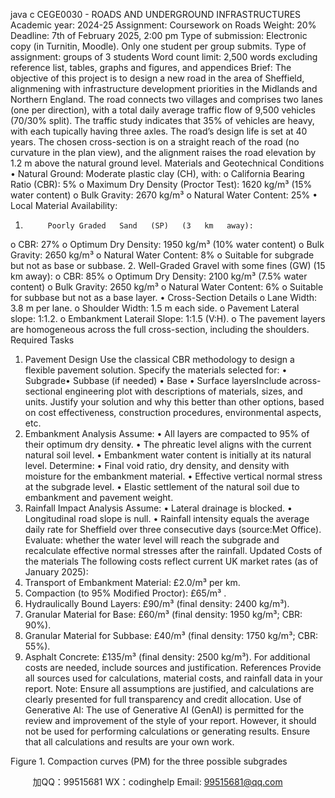 java c
CEGE0030 - ROADS AND UNDERGROUND INFRASTRUCTURES 
Academic year: 2024-25 Assignment: Coursework on   Roads Weight: 20%
Deadline: 7th    of   February 2025,   2:00   pm
Type of submission: Electronic copy   (in Turnitin,   Moodle). Only one   student   per   group   submits.
Type of assignment: groups   of 3   students
Word count limit: 2,500 words excluding   reference   list, tables, graphs and   figures,   and   appendices
Brief: The    objective    of   this    project    is    to    design    a    new    road      in    the    area      of    Sheffield,      alignmening    with   infrastructure   development   priorities   in the   Midlands   and   Northern   England. The   road   connects two   villages   and   comprises   two   lanes   (one   per   direction),   with   a   total   daily   average   traffic   flow   of   9,500   vehicles   (70/30%   split). The traffic   study   indicates that   35% of vehicles   are   heavy,   with   each   tupically   having three axles. The   road’s design   life   is set at   40   years.
The   chosen   cross-section   is   on   a   straight   reach   of   the   road   (no   curvature   in   the   plan   view),   and   the   alignment   raises the   road elevation   by   1.2   m above the   natural ground   level.
Materials and Geotechnical Conditions 
•          Natural   Ground:   Moderate   plastic   clay   (CH),   with:
o   California   Bearing   Ratio   (CBR): 5%
o   Maximum   Dry   Density   (Proctor Test):   1620   kg/m³   (15%   water content)
o   Bulk Gravity:   2670   kg/m³
o   Natural Water   Content: 25%
•            Local   Material Availability:
1.          Poorly Graded   Sand   (SP)   (3   km   away):
o   CBR:   27%
o   Optimum   Dry   Density:   1950   kg/m³   (10% water content)
o   Bulk Gravity:   2650   kg/m³
o   Natural Water Content:   8%
o   Suitable for subgrade   but   not as   base or   subbase.
2.          Well-Graded Gravel with some fines   (GW)   (15   km   away):
o   CBR:   85%
o   Optimum   Dry   Density:   2100   kg/m³   (7.5% water content)
o   Bulk Gravity:   2650   kg/m³
o   Natural Water Content:   6%
o   Suitable for subbase   but   not as   a   base   layer.
•            Cross-Section   Details
o   Lane Width: 3.8   m   per   lane.
o   Shoulder Width:   1.5   m each   side.
o   Pavement   Lateral slope:   1:1.2.
o   Embankment   Laterail Slope:   1:1.5   (V:H).
o   The      pavement      layers    are       homogeneous    across    the      full      cross-section,       including    the   shoulders.
Required Tasks 
1. Pavement Design 
Use   the    classical    CBR    methodology   to    design    a    flexible    pavement    solution.    Specify    the    materials   selected for:
•             Subgrade•             Subbase   (if   needed)
•               Base
•             Surface   layersInclude   across-sectional   engineering   plot with   descriptions   of   materials, sizes,   and   units. Justify your   solution and why this better than other options, based on cost effectiveness, construction procedures,   environmental aspects, etc.
2. Embankment Analysis 
Assume:
•             All   layers are compacted to 95%   of their   optimum   dry   density.
•             The   phreatic   level aligns with the current   natural   soil   level.
•             Embankment water content   is   initially   at   its   natural   level.   Determine:
•             Final void   ratio, dry   density,   and   density with   moisture   for the   embankment   material.
•             Effective vertical   normal stress   at the   subgrade   level.
•             Elastic settlement of the   natural   soil   due   to   embankment   and   pavement   weight.
3. Rainfall Impact Analysis 
Assume:
•               Lateral drainage   is   blocked.
•               Longitudinal   road slope   is   null.
•             Rainfall    intensity    equals    the    average    daily    rate    for    Sheffield    over    three    consecutive    days   (source:Met Office).
Evaluate:   whether   the   water   level   will   reach   the   subgrade   and   recalculate   effective   normal   stresses   after the   rainfall.
Updated Costs of the materials 
The following costs   reflect current   UK   market   rates   (as of January   2025):
1. Transport of Embankment Material: £2.0/m³   per   km.
2. Compaction (to 95% Modified Proctor): £65/m³   .
3. Hydraulically Bound Layers: £90/m³   (final density: 2400   kg/m³).
4. Granular Material for Base: £60/m³   (final density:   1950   kg/m³; CBR:   90%).
5. Granular Material for Subbase: £40/m³   (final density:   1750   kg/m³;   CBR: 55%).
6. Asphalt Concrete: £135/m³   (final density: 2500   kg/m³).
For additional costs are   needed,   include sources   and justification.
References 
Provide all sources   used for calculations,   material costs,   and   rainfall   data   in your   report.
Note: Ensure all assumptions are justified, and calculations are clearly   presented for full transparency   and credit   allocation.
Use of Generative AI: The   use   of   Generative   AI   (GenAI)   is   permitted   for   the   review   and   improvement   of   the   style   of   your   report.   However,   it   should   not   be   used for   performing   calculations   or generating   results.   Ensure that   all calculations and   results are your   own   work.

Figure   1. Compaction curves   (PM) for the three   possible subgrades









         
加QQ：99515681  WX：codinghelp  Email: 99515681@qq.com
